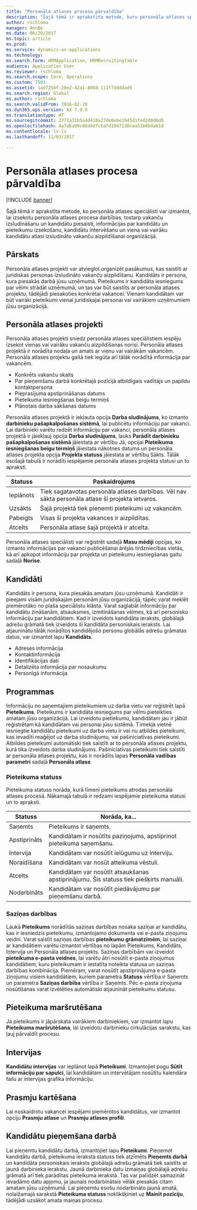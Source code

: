 ```yaml
---
title: "Personāla atlases procesa pārvaldība"
description: "Šajā tēmā ir aprakstīta metode, kuru personāla atlases speciālisti var izmantot, lai izsekotu personāla atlases procesā veicamajām darbībām, kas iekļauj sludinājumu par vakancēm publicēšanas pasākumus, informācijas par kandidātu un pieteikumu noskaidrošanu, kandidātu intervēšanu un viena vai vairāku kandidātu atlasi organizācijā izsludināto vakanču aizpildīšanai."
author: rschloma
manager: AnnBe
ms.date: 06/20/2017
ms.topic: article
ms.prod: 
ms.service: dynamics-ax-applications
ms.technology: 
ms.search.form: HRMApplication, HRMRecruitingTable
audience: Application User
ms.reviewer: rschloma
ms.search.scope: Core, Operations
ms.custom: 7501
ms.assetid: 1ad725bf-20e2-42a1-8068-111f7ddddad9
ms.search.region: Global
ms.author: rschloma
ms.search.validFrom: 2016-02-28
ms.dyn365.ops.version: AX 7.0.0
ms.translationtype: HT
ms.sourcegitcommit: 2771a31b5a4d418a27de0ebe1945d1fed2d8d6d6
ms.openlocfilehash: 4a7dba99c08d4dfc6afd1047130cea51b6bdab1d
ms.contentlocale: lv-lv
ms.lasthandoff: 11/03/2017

---
```


# <a name="manage-a-recruiting-process"></a>Personāla atlases procesa pārvaldība

[!INCLUDE [banner](../includes/banner.md)]

Šajā tēmā ir aprakstīta metode, ko personāla atlases speciālisti var izmantot, lai izsekotu personāla atlases procesa darbības, tostarp vakanču izsludināšanu un kandidātu piesaisti, informācijas par kandidātu un pieteikumu izsekošanu, kandidātu intervēšanu un viena vai vairāku kandidātu atlasi izsludināto vakanču aizpildīšanai organizācijā.

<a name="overview"></a>Pārskats
--------

Personāla atlases projekti var atvieglot organizēt pasākumus, kas saistīti ar juridiskas personas izsludināto vakanču aizpildīšanu. Kandidāts ir persona, kura piesakās darbā jūsu uzņēmumā.  Pieteikums ir kandidāta iesniegums par vēlmi strādāt uzņēmumā, un tas var būt saistīts ar personāla atlases projektu, tādējādi piesakoties konkrētai vakancei.  Vienam kandidātam var būt vairāki pieteikumi vienai juridiskajai personai vai vairākiem uzņēmumiem jūsu organizācijā.

<a name="recruitment-projects"></a>Personāla atlases projekti
--------------------

Personāla atlases projekti sniedz personāla atlases speciālistiem iespēju izsekot vienas vai vairāku vakanču aizpildīšanas norisi.  Personāla atlases projektā ir norādīta nodaļa un amats ar vienu vai vairākām vakancēm. Personāla atlases projektu gaitā tiek iegūta arī tālāk norādītā informācija par vakancēm.
-   Konkrēts vakanču skaits
-   Par pieņemšanu darbā konkrētajā pozīcijā atbildīgais vadītājs un papildu kontaktpersona
-   Pieprasījuma apstiprināšanas datums
-   Pieteikuma iesniegšanas beigu termiņš
-   Plānotais darba sākšanas datums

Personāla atlases projektā ir iekļauta opcija **Darba sludinājums**, ko izmanto **darbinieku pašapkalpošanas sistēmā**, lai publicētu informāciju par vakanci. Lai darbinieki varētu redzēt informāciju par vakanci, personāla atlases projektā ir jāiekļauj opcija **Darba sludinājums**, lauks **Parādīt darbinieku pašapkalpošanas sistēmā** jāiestata ar vērtību Jā, opcijai **Pieteikuma iesniegšanas beigu termiņš** jāiestata nākotnes datums un personāla atlases projekta opcija **Projekta statuss** jāiestata ar vērtību Sākts. Tālāk esošajā tabulā ir norādīti iespējamie personāla atlases projekta statusi un to apraksti.

| **Statuss**    | **Paskaidrojums**                                                                  |
|-----------|------------------------------------------------------------------------------------------|
| Ieplānots | Tiek sagatavotas personāla atlases darbības.  Vēl nav sākta personāla atlase šī projekta ietvaros. |
| Uzsākts   | Šajā projektā tiek pieņemti pieteikumi uz vakancēm.                    |
| Pabeigts  | Visas šī projekta vakances ir aizpildītas.                                          |
| Atcelts  | Personāla atlase šajā projektā ir atcelta.                                           |

Personāla atlases speciālisti var reģistrēt sadaļā **Masu mēdiji** opcijas, ko izmanto informācijas par vakanci publicēšanai ārējās tirdzniecības vietās, kā arī apkopot informāciju par projekta un pieteikumu iesniegšanas gaitu sadaļā **Norise**.

<a name="applicants"></a>Kandidāti
----------

Kandidāts ir persona, kura piesakās amatam jūsu uzņēmumā.  Kandidāti ir pieejami visām juridiskajām personām jūsu organizācijā, tāpēc varat meklēt piemērotāko no plaša speciālistu klāsta. Varat saglabāt informāciju par kandidātu zināšanām, atsauksmes, izmitināšanas vēlmes, kā arī personisko informāciju par kandidātiem. Kad ir izveidots kandidāta ieraksts, globālajā adrešu grāmatā tiek izveidots šī kandidāta personiskais ieraksts. Lai atjauninātu tālāk norādītos kandidējošo personu globālās adrešu grāmatas datus, var izmantot lapu **Kandidāts**.
-   Adreses informācija
-   Kontaktinformācija
-   Identifikācijas dati
-   Detalizēta informācija par nosaukumu
-   Personīgā informācija

## <a name="applications"></a>Programmas
Informāciju no saņemtajiem pieteikumiem uz darba vietu var reģistrēt lapā **Pieteikums**. Pieteikums ir kandidāta iesniegums par vēlmi pieteikties amatam jūsu organizācijā.  Lai izveidotu pietiekumu, kandidātam jau ir jābūt reģistrētam kā kandidātam vai personai jūsu sistēmā.
Tīmekļa vietnē iesniegtie kandidātu pieteikumi uz darba vietu ir vai nu atbildes pieteikumi, kas ievadīti reaģējot uz darba sludinājumu, vai pašiniciatīvas pieteikumi. Atbildes pieteikumi automātiski tiek saistīti ar to personāla atlases projektu, kurā tika izveidots darba sludinājums. Pašiniciatīvas pieteikumi tiek saistīti ar personāla atlases projektu, kas ir norādīts lapas **Personāla vadības parametri** sadaļā **Personāla atlase**.
### <a name="application-status"></a>Pieteikuma statuss

Pieteikuma statuss norāda, kurā līmenī pieteikums atrodas personāla atlases procesā. Nākamajā tabulā ir redzami iespējamie pieteikuma statusi un to apraksti.

| Statuss    | Norāda, ka...                                                                           |
|-----------|-------------------------------------------------------------------------------------------|
| Saņemts  | Pieteikums ir saņemts.                                                             |
| Apstiprināts | Kandidātam ir nosūtīts paziņojums, apstiprinot pieteikuma saņemšanu.            |
| Intervija | Kandidātam var nosūtīt ielūgumu uz interviju.                                     |
| Noraidīšana | Kandidātam var nosūt atteikuma vēstuli.                                          |
| Atcelts  | Kandidātam var nosūtīt atsaukšanas apstiprinājumu. Šis statuss tiek piešķirts manuāli. |
| Nodarbināts  | Kandidātam var nosūtīt piedāvājumu par pieņemšanu darbā.                                         |

### <a name="correspondence-actions"></a>Saziņas darbības

Laukā **Pieteikums** norādītās saziņas darbības nosaka saziņai ar kandidātu, kas ir iesniedzis pieteikumu, izmantojamo dokumenta vai e-pasta ziņojumu veidni. Varat saistīt saziņas darbības **pieteikumu grāmatzīmēm**, lai saziņai ar kandidātiem varētu izmantot vērtības no lapām Pieteikums, Kandidāts, Intervija un Personāla atlases projekts.  Saziņas darbībām var izveidot **pieteikuma e-pasta veidnes**, lai varētu ātri nosūtīt e-pasta ziņojumus kandidātiem, kuru pieteikumam ir iestatīta noteikta statusa un saziņas darbības kombinācija. Piemēram, varat nosūtīt apstiprinājuma e-pasta ziņojumu visiem kandidātiem, kuriem parametra **Statuss** vērtība ir Saņemts un parametra **Saziņas darbība** vērtība ir Saņemts.  Pēc e-pasta ziņojuma nosūtīšanas varat izvēlēties automātiski atjaunināt pieteikumu statusu.

## <a name="application-routing"></a>Pieteikuma maršrutēšana

Ja pieteikums ir jāpārskata vairākiem darbiniekiem, var izmantot lapu **Pieteikuma maršrutēšana**, lai izveidotu darbinieku cirkulācijas sarakstu, kas ļauj pārvaldīt procesu.

## <a name="interviews"></a>Intervijas

**Kandidātu intervijas** var ieplānot lapā **Pieteikumi**.  Izmantojiet pogu **Sūtīt informāciju par sapulci**, lai kandidātam un intervētājam nosūtītu kalendāra failu ar intervijas grafika informāciju.

## <a name="skill-mapping"></a>Prasmju kartēšana

Lai noskaidrotu vakancei iespējami piemērotos kandidātus, var izmantot opciju **Prasmju atlase** un **Prasmju atlases profili**.

## <a name="hiring-applicants"></a>Kandidātu pieņemšana darbā

Lai pieņemtu kandidātu darbā, izmantojiet lapu **Pieteikumi**. Pieņemot kandidātu darbā, pieteikuma ieraksta statuss tiek atzīmēts **Pieņemts darbā** un kandidāta personiskais ieraksts globālajā adrešu grāmatā tiek saistīts ar jaunā darbinieka ierakstu. Jaunā darbinieka datu izmaiņas globālajā adrešu grāmatā arī tiek parādītas pieteikuma ierakstā. Tas var palīdzēt samazināt ievadāmo datu apjomu, ja jaunais nodarbinātais vēlāk piesakās citam amatam jūsu uzņēmumā.  Lai pieņemtu esošu nodarbināto jaunā amatā, nolaižamajā sarakstā **Pieteikuma statuss** noklikšķiniet uz **Mainīt pozīciju**, tādējādi uzsākot amata maiņas procesu.







